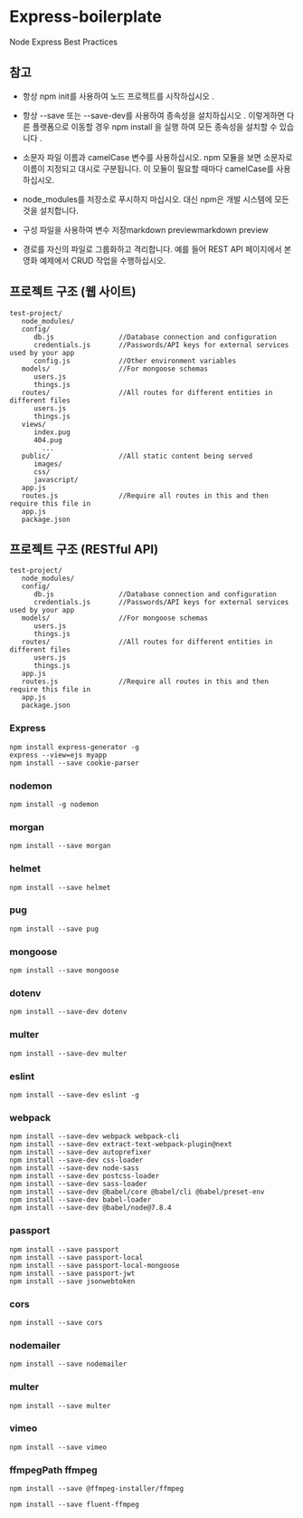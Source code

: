 # Express-boilerplate

Node Express Best Practices

## 참고

- 항상 npm init를 사용하여 노드 프로젝트를 시작하십시오 .

- 항상 --save 또는 --save-dev를 사용하여 종속성을 설치하십시오 . 이렇게하면 다른 플랫폼으로 이동할 경우 npm install 을 실행 하여 모든 종속성을 설치할 수 있습니다 .

- 소문자 파일 이름과 camelCase 변수를 사용하십시오. npm 모듈을 보면 소문자로 이름이 지정되고 대시로 구분됩니다. 이 모듈이 필요할 때마다 camelCase를 사용하십시오.

- node_modules를 저장소로 푸시하지 마십시오. 대신 npm은 개발 시스템에 모든 것을 설치합니다.

- 구성 파일을 사용하여 변수 저장markdown previewmarkdown preview
- 경로를 자신의 파일로 그룹화하고 격리합니다. 예를 들어 REST API 페이지에서 본 영화 예제에서 CRUD 작업을 수행하십시오.

## 프로젝트 구조 (웹 사이트)

```
test-project/
   node_modules/
   config/
      db.js                //Database connection and configuration
      credentials.js       //Passwords/API keys for external services used by your app
      config.js            //Other environment variables
   models/                 //For mongoose schemas
      users.js
      things.js
   routes/                 //All routes for different entities in different files
      users.js
      things.js
   views/
      index.pug
      404.pug
        ...
   public/                 //All static content being served
      images/
      css/
      javascript/
   app.js
   routes.js               //Require all routes in this and then require this file in
   app.js
   package.json
```

## 프로젝트 구조 (RESTful API)

```
test-project/
   node_modules/
   config/
      db.js                //Database connection and configuration
      credentials.js       //Passwords/API keys for external services used by your app
   models/                 //For mongoose schemas
      users.js
      things.js
   routes/                 //All routes for different entities in different files
      users.js
      things.js
   app.js
   routes.js               //Require all routes in this and then require this file in
   app.js
   package.json
```

### Express

```
npm install express-generator -g
express --view=ejs myapp
npm install --save cookie-parser
```

### nodemon

```
npm install -g nodemon
```

### morgan

```
npm install --save morgan
```

### helmet

```
npm install --save helmet
```

### pug

```
npm install --save pug
```

### mongoose

```
npm install --save mongoose
```

### dotenv

```
npm install --save-dev dotenv
```

### multer

```
npm install --save-dev multer
```

### eslint

```
npm install --save-dev eslint -g
```

### webpack

```
npm install --save-dev webpack webpack-cli
npm install --save-dev extract-text-webpack-plugin@next
npm install --save-dev autoprefixer
npm install --save-dev css-loader
npm install --save-dev node-sass
npm install --save-dev postcss-loader
npm install --save-dev sass-loader
npm install --save-dev @babel/core @babel/cli @babel/preset-env
npm install --save-dev babel-loader
npm install --save-dev @babel/node@7.8.4
```

### passport

```
npm install --save passport
npm install --save passport-local
npm install --save passport-local-mongoose
npm install --save passport-jwt
npm install --save jsonwebtoken
```

### cors

```
npm install --save cors
```

### nodemailer

```
npm install --save nodemailer
```

### multer

```
npm install --save multer
```

### vimeo

```
npm install --save vimeo
```

### ffmpegPath ffmpeg 

```
npm install --save @ffmpeg-installer/ffmpeg

npm install --save fluent-ffmpeg
```
